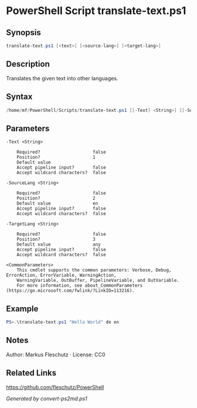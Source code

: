 # PowerShell Script translate-text.ps1

## Synopsis
```powershell
translate-text.ps1 [<text>] [<source-lang>] [<target-lang>]
```

## Description
Translates the given text into other languages.

## Syntax
```powershell
/home/mf/PowerShell/Scripts/translate-text.ps1 [[-Text] <String>] [[-SourceLang] <String>] [[-TargetLang] <String>] [<CommonParameters>]
```

## Parameters

```
-Text <String>
    
    Required?                    false
    Position?                    1
    Default value                
    Accept pipeline input?       false
    Accept wildcard characters?  false
```

```
-SourceLang <String>
    
    Required?                    false
    Position?                    2
    Default value                en
    Accept pipeline input?       false
    Accept wildcard characters?  false
```

```
-TargetLang <String>
    
    Required?                    false
    Position?                    3
    Default value                any
    Accept pipeline input?       false
    Accept wildcard characters?  false
```

```
<CommonParameters>
    This cmdlet supports the common parameters: Verbose, Debug, ErrorAction, ErrorVariable, WarningAction, 
    WarningVariable, OutBuffer, PipelineVariable, and OutVariable.
    For more information, see about_CommonParameters (https://go.microsoft.com/fwlink/?LinkID=113216).
```

## Example
```powershell
PS>.\translate-text.ps1 "Hello World" de en
```


## Notes
Author: Markus Fleschutz · License: CC0

## Related Links
https://github.com/fleschutz/PowerShell

*Generated by convert-ps2md.ps1*
